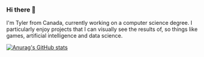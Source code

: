 ### Hi there 👋

I'm Tyler from Canada, currently working on a computer science degree. I particularly enjoy projects that I can visually see the results of, so things like games, artificial intelligence and data science. 

[![Anurag's GitHub stats](https://github-readme-stats.vercel.app/api?username=GlancingJarl)](https://github.com/anuraghazra/github-readme-stats)


<!--
**GlancingJarl/GlancingJarl** is a ✨ _special_ ✨ repository because its `README.md` (this file) appears on your GitHub profile.

Here are some ideas to get you started:

- 🔭 I’m currently working on ...
- 🌱 I’m currently learning ...
- 👯 I’m looking to collaborate on ...
- 🤔 I’m looking for help with ...
- 💬 Ask me about ...
- 📫 How to reach me: ...
- 😄 Pronouns: ...
- ⚡ Fun fact: ...
-->
